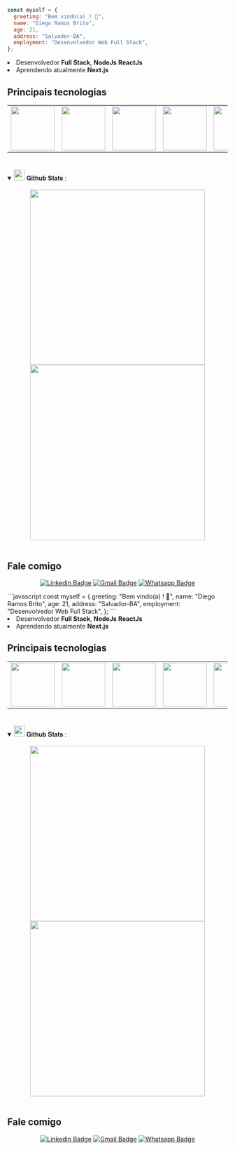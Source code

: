 ```javascript
const myself = {
  greeting: "Bem vindo(a) ! 👋",
  name: "Diego Ramos Brito",
  age: 21,
  address: "Salvador-BA",
  employment: "Desenvolvedor Web Full Stack",
};
```

<li> Desenvolvedor <strong>Full Stack</strong>, <strong>NodeJs</strong> <strong>ReactJs</strong></li>
<li> Aprendendo atualmente <strong> Next.js </strong></li>

<h2>Principais tecnologias</h2>

<table>
  <tr>
    <td valign="top">
      <img width="100" align="bottom" src="https://img.shields.io/badge/JavaScript-323330?style=for-the-badge&logo=javascript&logoColor=F7DF1E">
    </td>
    <td valign="top">
      <img width="100" align="bottom" src="https://img.shields.io/badge/TypeScript-007ACC?style=for-the-badge&logo=typescript&logoColor=white">
    </td>
    <td valign="top">
      <img width="100" align="bottom" src="https://img.shields.io/badge/React-20232A?style=for-the-badge&logo=react&logoColor=61DAFB">
    </td>
    <td valign="top">
      <img width="100" align="bottom" src="https://img.shields.io/badge/Node.js-339933?style=for-the-badge&logo=nodedotjs&logoColor=white">
    </td>
    <td valign="top">
      <img width="100" align="bottom" src="https://img.shields.io/badge/nestjs-%23E0234E.svg?style=for-the-badge&logo=nestjs&logoColor=white">
    </td>
  </tr>
</table>

#

<details open="">
<summary>
  <img src="https://media.giphy.com/media/cj87CxfRtrUifF3Ryk/giphy.gif" height="25">
  <span> 𝐆𝐢𝐭𝐡𝐮𝐛 𝐒𝐭𝐚𝐭𝐬 : </span>
</summary>
<br>

<div align="center">
  <img width="400rem" height="400rem" src="https://github-readme-stats.vercel.app/api/top-langs/?username=Drb-Diego&layout=compact&theme=merko&langs_count=10" style="display: inline-block;"/>
  <img width="400rem" height="400rem" src="https://github-readme-stats.vercel.app/api?username=Drb-Diego&show_icons=true&theme=merko" style="display: inline-block;"/>
</div>

<br>

<h2>
  Fale comigo

</h2>

  <div align="center">

[![Linkedin Badge](https://img.shields.io/badge/LinkedIn-0077B5?style=for-the-badge&logo=linkedin&logoColor=white)](https://www.linkedin.com/in/diego-rbrito/)
[![Gmail Badge](https://img.shields.io/badge/Gmail-D14836?style=for-the-badge&logo=gmail&logoColor=white)](mailto:diegorbrito9@gmail.com/)
[![Whatsapp Badge](https://img.shields.io/badge/WhatsApp-25D366?style=for-the-badge&logo=whatsapp&logoColor=white)](https://api.whatsapp.com/send?phone=5571993804648)

</div>
```javascript
const myself = {
  greeting: "Bem vindo(a) ! 👋",
  name: "Diego Ramos Brito",
  age: 21,
  address: "Salvador-BA",
  employment: "Desenvolvedor Web Full Stack",
};
```

<li> Desenvolvedor <strong>Full Stack</strong>, <strong>NodeJs</strong> <strong>ReactJs</strong></li>
<li> Aprendendo atualmente <strong> Next.js </strong></li>

<h2>Principais tecnologias</h2>

<table>
  <tr>
    <td valign="top">
      <img width="100" align="bottom" src="https://img.shields.io/badge/JavaScript-323330?style=for-the-badge&logo=javascript&logoColor=F7DF1E">
    </td>
    <td valign="top">
      <img width="100" align="bottom" src="https://img.shields.io/badge/TypeScript-007ACC?style=for-the-badge&logo=typescript&logoColor=white">
    </td>
    <td valign="top">
      <img width="100" align="bottom" src="https://img.shields.io/badge/React-20232A?style=for-the-badge&logo=react&logoColor=61DAFB">
    </td>
    <td valign="top">
      <img width="100" align="bottom" src="https://img.shields.io/badge/Node.js-339933?style=for-the-badge&logo=nodedotjs&logoColor=white">
    </td>
    <td valign="top">
      <img width="100" align="bottom" src="https://img.shields.io/badge/nestjs-%23E0234E.svg?style=for-the-badge&logo=nestjs&logoColor=white">
    </td>
  </tr>
</table>

#

<details open="">
<summary>
  <img src="https://media.giphy.com/media/cj87CxfRtrUifF3Ryk/giphy.gif" height="25">
  <span> 𝐆𝐢𝐭𝐡𝐮𝐛 𝐒𝐭𝐚𝐭𝐬 : </span>
</summary>
<br>

<div align="center">
  <img width="400rem" height="400rem" src="https://github-readme-stats.vercel.app/api/top-langs/?username=Drb-Diego&layout=compact&theme=merko&langs_count=10" style="display: inline-block;"/>
  <img width="400rem" height="400rem" src="https://github-readme-stats.vercel.app/api?username=Drb-Diego&show_icons=true&theme=merko" style="display: inline-block;"/>
</div>

<br>

<h2>
  Fale comigo

</h2>

  <div align="center">

[![Linkedin Badge](https://img.shields.io/badge/LinkedIn-0077B5?style=for-the-badge&logo=linkedin&logoColor=white)](https://www.linkedin.com/in/diego-rbrito/)
[![Gmail Badge](https://img.shields.io/badge/Gmail-D14836?style=for-the-badge&logo=gmail&logoColor=white)](mailto:diegorbrito9@gmail.com/)
[![Whatsapp Badge](https://img.shields.io/badge/WhatsApp-25D366?style=for-the-badge&logo=whatsapp&logoColor=white)](https://api.whatsapp.com/send?phone=5571993804648)

</div>
